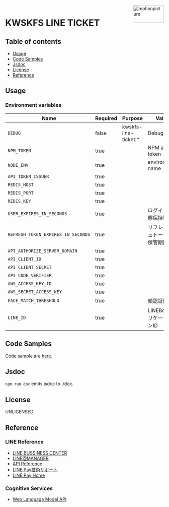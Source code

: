 <img src="https://motionpicture.jp/images/common/logo_01.svg" alt="motionpicture" title="motionpicture" align="right" height="56" width="98"/>

# KWSKFS LINE TICKET

## Table of contents

* [Usage](#usage)
* [Code Samples](#code-samples)
* [Jsdoc](#jsdoc)
* [License](#license)
* [Reference](#reference)

## Usage

### Environment variables

| Name                               | Required | Purpose              | Value             |
|------------------------------------|----------|----------------------|-------------------|
| `DEBUG`                            | false    | kwskfs-line-ticket:* | Debug             |
| `NPM_TOKEN`                        | true     |                      | NPM auth token    |
| `NODE_ENV`                         | true     |                      | environment name  |
| `API_TOKEN_ISSUER`                 | true     |                      |                   |
| `REDIS_HOST`                       | true     |                      |                   |
| `REDIS_PORT`                       | true     |                      |                   |
| `REDIS_KEY`                        | true     |                      |                   |
| `USER_EXPIRES_IN_SECONDS`          | true     |                      | ログイン状態保持期間        |
| `REFRESH_TOKEN_EXPIRES_IN_SECONDS` | true     |                      | リフレッシュトークン保管期間    |
| `API_AUTHORIZE_SERVER_DOMAIN`      | true     |                      |                   |
| `API_CLIENT_ID`                    | true     |                      |                   |
| `API_CLIENT_SECRET`                | true     |                      |                   |
| `API_CODE_VERIFIER`                | true     |                      |                   |
| `AWS_ACCESS_KEY_ID`                | true     |                      |                   |
| `AWS_SECRET_ACCESS_KEY`            | true     |                      |                   |
| `FACE_MATCH_THRESHOLD`             | true     |                      | 顔認証閾値             |
| `LINE_ID`                          | true     |                      | LINEBotアプリケーションID |

## Code Samples

Code sample are [here](https://github.com/motionpicture/kwskfs-line-ticket/tree/master/example).

## Jsdoc

`npm run doc` emits jsdoc to ./doc.

## License

UNLICENSED

## Reference

### LINE Reference

* [LINE BUSSINESS CENTER](https://business.line.me/ja/)
* [LINE@MANAGER](https://admin-official.line.me/)
* [API Reference](https://devdocs.line.me/ja/)
* [LINE Pay技術サポート](https://pay.line.me/jp/developers/documentation/download/tech?locale=ja_JP)
* [LINE Pay Home](https://pay.line.me/jp/)

### Cognitive Services

* [Web Language Model API](https://westus.dev.cognitive.microsoft.com/docs/services/55de9ca4e597ed1fd4e2f104/operations/55de9ca4e597ed19b0de8a51)
